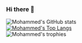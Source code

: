 ### Hi there 👋

![Mohammed's GitHub stats](https://github-readme-stats.vercel.app/api?username=mohammed-elhaouari&count_private=true&show_icons=true&theme=material-palenight)
<br >
[![Mohammed's Top Langs](https://github-readme-stats.vercel.app/api/top-langs/?username=mohammed-elhaouari&theme=material-palenight&layout=compact)](https://github.com/anuraghazra/github-readme-stats)
<br >
![Mohammed's trophies](https://github-profile-trophy.vercel.app/?username=mohammed-elhaouari&column=5&margin-w=7&margin-h=7&theme=discord)


<!--
**elhaouari-mohammed/elhaouari-mohammed** is a ✨ _special_ ✨ repository because its `README.md` (this file) appears on your GitHub profile.

Here are some ideas to get you started:

- 🔭 I’m currently working on ...
- 🌱 I’m currently learning ...
- 👯 I’m looking to collaborate on ...
- 🤔 I’m looking for help with ...
- 💬 Ask me about ...
- 📫 How to reach me: ...
- 😄 Pronouns: ...
- ⚡ Fun fact: ...
-->

